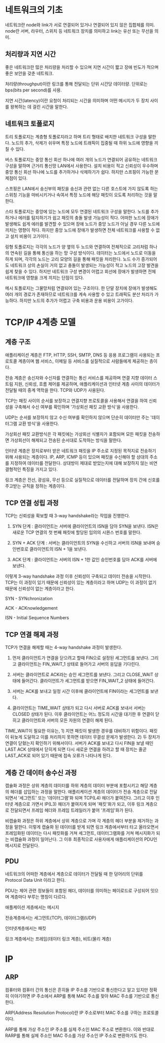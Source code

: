 # 네트워크의 기초

네트워크란 node와 link가 서로 연결되어 있거나 연결되어 있지 않은 집합체를 의미. node란 서버, 라우터, 스위치 등 네트워크 장치를 의미하고 link는 유선 또는 무선을 의미.

## 처리량과 지연 시간

좋은 네트워크란 많은 처리량을 처리할 수 있으며 지연 시간이 짧고 장애 빈도가 적으며 좋은 보안을 갖춘 네트워크.

처리량(throughput)이란 링크를 통해 전달되는 단위 시간당 데이터량. 단위로는 bps(bits per second)를 사용.

지연 시간(latency)이란 요청이 처리되는 시간을 의미하며 어떤 메시지가 두 장치 사이를 왕복하는 데 걸린 시간을 말한다.

## 네트워크 토폴로지

트리 토폴로지는 계층형 토폴로지라고 하며 트리 형태로 배치한 네트워크 구성을 말한다. 노드의 추가, 삭제가 쉬우며 특정 노드에 트래픽이 집중될 때 하위 노드에 영향을 끼칠 수 있다.

버스 토폴로지는 중앙 통신 회선 하나에 여러 개의 노드가 연결되어 공유하는 네트워크 구성을 말하며 근거리 통신망 LAN에서 사용한다. 설치 비용이 적고 신뢰성이 우수하며 중앙 통신 회선 하나에 노드를 추가하거나 삭제하기가 쉽다. 하지만 스프핑이 가능한 문제점이 있다.

스프핑은 LAN에서 송신부의 패킷을 송신과 관련 없는 다른 호스트에 가지 않도록 하는 스위칭 기능을 마비시키거나 속여서 특정 노드에 해당 패킷이 오도록 처리하는 것을 말한다.

스타 토폴로지는 중앙에 있는 노드에 모두 연결된 네트워크 구성을 말한다. 노드를 추가하거나 에러를 탐지하기가 쉽고 패킷의 충돌 발생 가능성이 적다. 어떠한 노드에 장애가 발생해도 쉽게 에러를 발견할 수 있으며 장애 노드가 중앙 노드가 아닐 경우 다른 노드에 끼치는 영향이 적다. 하지만 중앙 노드에 장애가 발생하면 전체 네트워크를 사용할 수 없고 설치 비용이 고가이다.

링형 토폴로지는 각각의 노드가 양 옆의 두 노드와 연결하여 전체적으로 고리처럼 하나의 연속된 길을 통해 통신을 하는 망 구성 방식이다. 데이터는 노드에서 노드로 이동을 하게 되며, 각각의 노드는 고리 모양의 길을 통해 패킷을 처리한다. 노드 수가 증가되어도 네트워크 상의 손실이 거의 없고 충돌이 발생되는 가능성이 적고 노드의 고장 발견을 쉽게 찾을 수 있다. 하지만 네트워크 구성 변경이 어렵고 회선에 장애가 발생하면 전체 네트워크에 영향을 크게 끼치는 단점이 있다.

메시 토폴로지는 그물망처럼 연결되어 있는 구조이다. 한 단말 장치에 장애가 발생해도 여러 개의 경로가 존재하므로 네트워크를 계속 사용할 수 있고 트래픽도 분산 처리가 가능하다. 하지만 노드의 추가가 어렵고 구축 비용과 운용 비용이 고가이다.

# TCP/IP 4계층 모델

## 계층 구조

애플리케이션 계층은 FTP, HTTP, SSH, SMTP, DNS 등 응용 프로그램이 사용되는 프로토콜 계층이며 웹 서비스, 이메일 등 서비스를 실질적으로 사람들에게 제공하는 층이다.

전송 계층은 송신자와 수신자를 연결하는 통신 서비스를 제공하며 연결 지향 데이터 스트림 지원, 신뢰성, 흐름 제어를 제공하며, 애플리케이션과 인터넷 계층 사이의 데이터가 전달될 때의 중계 역학을 한다. TCP와 UDP가 사용된다.

TCP는 패킷 사이의 순서를 보장하고 연결지향 프로토콜을 사용해서 연결을 하여 신뢰성을 구축해서 수신 여부를 확인하며 '가상회선 패킷 교환 방식'을 사용한다.

UDP는 순서를 보장하지 않고 수신 여부를 확인하지 않으며 단순히 데이터만 주는 '데이터그램 교환 방식'을 사용한다.

가상회선 패킷 교환방식은 각 패킷에는 가상회선 식별자가 포함되며 모든 패킷을 전송하면 가상회선이 해제되고 전송된 순서대로 도착하는 방식을 말한다.

인터넷 계층은 장치로부터 받은 네트워크 패킷을 IP 주소로 지정된 목적지로 전송하기 위해 사용되는 계층이다. IP, ARP, ICMP 등이 있으며 패킷을 수신해야 할 상대의 주소를 지정하여 데이터를 전달한다. 상대방이 제대로 받았는지에 대해 보장하지 않는 비연결형적인 특징을 가지고 있다.

링크 계층은 전선, 광섬유, 무선 등으로 실질적으로 데이터를 전달하며 장치 간에 신호를 주고받는 규칙을 정하는 계층이다. 

## TCP 연결 성립 과정

TCP는 신뢰성을 확보할 때 3-way handshake라는 작업을 진행한다.

1) SYN 단계 : 클라이언트는 서버에 클라이언트의 ISN을 담아 SYN을 보낸다. ISN은 새로운 TCP 연결의 첫 번째 패킷에 할당된 임의의 시퀀스 번호를 말한다. 

2) SYN + ACK 단계 : 서버는 클라이언트의 SYN을 수신하고 서버의 ISN을 보내며 승인번호로 클라이언트의 ISN + 1을 보낸다.

3) ACK 단계 : 클라이언트는 서버의 ISN + 1한 값인 승인번호를 담아 ACK를 서버에 보낸다.

이렇게 3-way handshake 과정 이후 신뢰성이 구축되고 데이터 전송을 시작한다. TCP는 이 과정이 있기 때문에 신뢰성이 있는 계층이라고 하며 UDP는 이 과정이 없기 때문에 신뢰성이 없는 계층이라고 한다.

SYN - SYNchronization

ACK - ACKnowledgement

ISN - Initial Sequence Numbers

## TCP 연결 해제 과정

TCP가 연결을 해제할 때는 4-way handshake 과정이 발생한다.

1) 먼저 클라이언트가 연결을 닫으려고 할때 FIN으로 설정된 세그먼트를 보낸다. 그리고 클라이언트는 FIN_WAIT_1 상태로 들어가고 서버의 응답을 기다린다.

2) 서버는 클라이언트로 ACK라는 승인 세그먼트를 보낸다. 그리고 CLOSE_WAIT 상태에 들어간다. 클라이언트가 세그먼트를 받으면 FIN_WAIT_2 상태에 들어간다.

3) 서버는 ACK를 보내고 일정 시간 이후에 클라이언트에 FIN이라는 세그먼트를 보낸다.

4) 클라이언트는 TIME_WAIT 상태가 되고 다시 서버로 ACK를 보내서 서버는 CLOSED 상태가 된다. 이후 클라이언트는 어느 정도의 시간을 대기한 후 연결이 닫히고 클라이언트와 서버의 모든 자원의 연결이 해제 된다.

TIME_WAIT이 필요한 이유는, 1) 지연 패킷이 발생한 경우를 대비하기 위함이다. 패킷이 뒤늦게 도달하고 이를 처리하지 못하면 데이터 무결성 문제가 발생한다. 2) 두 장치가 연결이 닫혔는지 확인하기 위해서이다. 서버가 ACK를 보내고 다시 FIN을 보낼 때인 LAST ACK 상태에서 닫히게 되면 다시 새로운 연결을 하려고 할 때 장치는 줄곧 LAST_ACK로 되어 있기 때문에 접속 오류가 나타나게 된다.

## 계층 간 데이터 송수신 과정

캡슐화 과정은 상위 계층의 데이터를 하위 계층의 데이터 부분에 포함시키고 해당 계층의 헤더를 삽입하는 과정을 말한다. 애플리케이션 계층의 데이터가 전송 계층으로 전달되면서 '세그먼트' 또는 '데이터그램'화 되며 TCP(L4) 헤더가 붙여진다. 그리고 이후 인터넷 계층으로 가면서 IP(L3) 헤더가 붙여지게 되며 '패킷'화가 되고, 이후 링크 계층으로 전달되면서 프레임 헤더와 프레임 트레일러가 붙어 '프레임'화가 된다.

비캡슐화 과정은 하위 계층에서 상위 계층으로 가며 각 계층의 헤더 부분을 제거하는 과정을 말한다. 이렇게 캡슐화 된 데이터를 받게 되면 링크 계층에서부터 타고 올라오면서 프레임화된 데이터는 다시 패킷화를 거쳐 세그먼트, 데이터그램화를 거쳐 메시지화가 되는 비캡슐화 과정이 일어난다. 그 이후 최종적으로 사용자에게 애플리케이션의 PDU인 메시지로 전달된다.

## PDU

네트워크의 어떠한 계층에서 계층으로 데이터가 전달될 때 한 덩어리의 단위를 Protocol Data Unit 이라고 한다.

PDU는 제어 관련 정보들이 포함된 헤더, 데이터를 의미하는 페이로드로 구성되어 잇으며 계층마다 부루는 명칭이 다르다.

애플케이션 게층에서는 메시지

전송계층에서는 세그먼트(TCP), 데이터그램(UDP)

인터넷계층에서는 패킷

링크 계층에서는 프레임(데이터 링크 계층), 비트(물리 계층)

# IP

## ARP

컴퓨터와 컴퓨터 간의 통신은 흔히들 IP 주소를 기반으로 통신한다고 알고 있지만 정확히 이야기하면 IP 주소에서 ARP를 통해 MAC 주소를 찾아 MAC 주소를 기반으로 통신한다.

ARP(Address Resolution Protocol)란 IP 주소로부터 MAC 주소를 구하는 프로토콜이다.

ARP를 통해 가상 주소인 IP 주소를 실제 주소인 MAC 주소로 변환한다. 이와 반대로 RARP를 통해 실제 주소인 MAC 주소를 가상 주소인 IP 주소로 변환하기도 한다.

